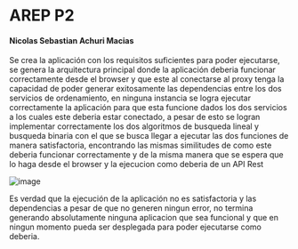 # AREP P2

#### Nicolas Sebastian Achuri Macias

Se crea la aplicación con los requisitos suficientes para poder ejecutarse, se genera la arquitectura principal donde la aplicación deberia funcionar correctamente desde el browser y que este al conectarse al proxy tenga la capacidad de poder generar exitosamente las dependencias  entre los dos servicios de ordenamiento, en ninguna instancia se logra ejecutar correctamente la aplicación para que esta funcione dados los dos servicios a los cuales este deberia estar conectado, a pesar de esto se logran implementar correctamente los dos algoritmos de busqueda lineal y busqueda binaria con el que se busca llegar a ejecutar las dos funciones de manera satisfactoria, encontrando las mismas similitudes de como este deberia funcionar correctamente y de la misma manera que se espera que lo haga desde el browser y la ejecucion como deberia de un API Rest


![image](https://github.com/user-attachments/assets/20afe675-8c8a-4d88-a493-aa4cea92d6ca)


Es verdad que la ejecución de la aplicación no es satisfactoria y las dependencias a pesar de que no generen ningun error, no termina generando absolutamente ninguna aplicacion que sea funcional y que en ningun momento pueda ser desplegada para poder ejecutarse como deberia.





